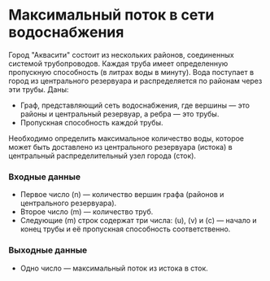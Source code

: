 # Максимальный поток в сети водоснабжения

Город "Аквасити" состоит из нескольких районов, соединенных системой трубопроводов. Каждая труба имеет определенную пропускную способность (в литрах воды в минуту). Вода поступает в город из центрального резервуара и распределяется по районам через эти трубы.
Даны:
- Граф, представляющий сеть водоснабжения, где вершины — это районы и центральный резервуар, а ребра — это трубы.
- Пропускная способность каждой трубы.

Необходимо определить максимальное количество воды, которое может быть доставлено из центрального резервуара (истока) в центральный распределительный узел города (сток).

### Входные данные
- Первое число (n) — количество вершин графа (районов и центрального резервуара).
- Второе число (m) — количество труб.
- Следующие (m) строк содержат три числа: (u), (v) и (c) — начало и конец трубы и её пропускная способность соответственно.

### Выходные данные
- Одно число — максимальный поток из истока в сток.